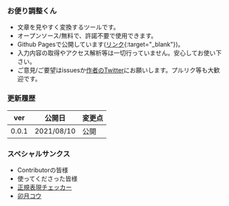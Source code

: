 ### お便り調整くん
- 文章を見やすく変換するツールです。
- オープンソース/無料で、許諾不要で使用できます。
- Github Pagesで公開しています([リンク](https://norihitoishida.github.io/adjust-posts/){:target="\_blank"})。
- 入力内容の取得やアクセス解析等は一切行っていません。安心してお使い下さい。
- ご意見/ご要望はissuesか[作者のTwitter](https://twitter.com/norihitoishida)にお願いします。プルリク等も大歓迎です。

### 更新履歴

|ver|公開日|変更点|
|---|---|---|
|0.0.1|2021/08/10|公開|

### スペシャルサンクス
- Contributorの皆様
- 使ってくださった皆様
- [正規表現チェッカー](https://weblabo.oscasierra.net/tools/regex/)
- [卯月コウ](https://www.youtube.com/channel/UC3lNFeJiTq6L3UWoz4g1e-A)
